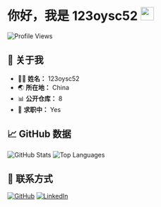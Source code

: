 # 你好，我是 123oysc52 <img src="https://media.giphy.com/media/hvRJCLFzcasrR4ia7z/giphy.gif" width="30px"/>

![Profile Views](https://komarev.com/ghpvc/?username=carols12352&style=flat-square)

## 📝 关于我

- 🧑‍💻 **姓名：** 123oysc52
- 🌏 **所在地：** China
- 📊 **公开仓库：** 8
- 💼 **求职中：** Yes

## 📈 GitHub 数据

![GitHub Stats](https://github-readme-stats.vercel.app/api?username=carols12352&show_icons=true)
![Top Languages](https://github-readme-stats.vercel.app/api/top-langs/?username=carols12352&layout=compact)

## 🔗 联系方式

[![GitHub](https://img.shields.io/badge/GitHub-Profile-black?logo=github)](https://github.com/carols12352)
[![LinkedIn](https://img.shields.io/badge/LinkedIn-Connect-blue?logo=linkedin)](https://www.linkedin.com/in/carols12352)
